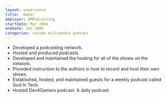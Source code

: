 ```yaml
---
layout: experience
title:  Owner
employer: GMPodcasting
startdate: Mar 2004
enddate: Jan 2006
categories: resume multimedia podcast
---
```


  - Developed a podcasting network. 
  - Hosted and produced podcasts. 
  - Developed and maintained the hosting for all of the shows on the network.
  - Provided instruction to the authors in how to record and host their own shows.
  - Established, hosted, and maintained guests for a weekly podcast called God In Tech.
  - Hosted Dev4Gamers podcast. A daily podcast.